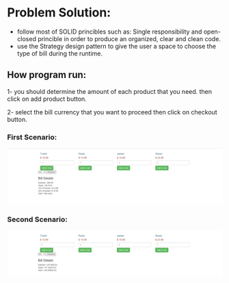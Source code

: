 
# Problem Solution:
- follow most of SOLID princibles such as: 
      Single responsibility and open-closed princible in order to produce an organized, clear and clean code.
- use the Strategy design pattern to give the user a space to choose the type of bill during the runtime.

## How program run:
   1- you should determine the amount of each product that you need. then click on add product button.
   
   2- select the bill currency that you want to proceed then click on checkout button.

### First Scenario:
![alt text](img1.png)

### Second Scenario:
![alt text](img2.png)


